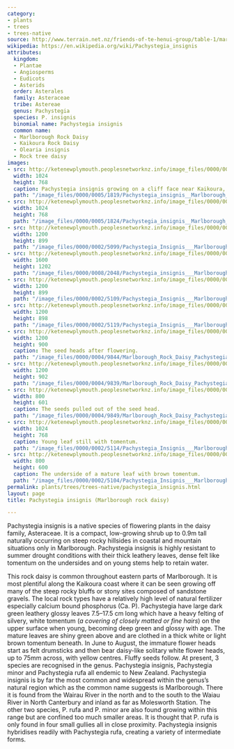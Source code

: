 ```yaml
---
category:
- plants
- trees
- trees-native
source: http://www.terrain.net.nz/friends-of-te-henui-group/table-1/marlborough-rock-daisy-pachystegia-insignis.html
wikipedia: https://en.wikipedia.org/wiki/Pachystegia_insignis
attributes:
  kingdom:
  - Plantae
  - Angiosperms
  - Eudicots
  - Asterids
  order: Asterales
  family: Asteraceae
  tribe: Astereae
  genus: Pachystegia
  species: P. insignis
  binomial name: Pachystegia insignis
  common name:
  - Marlborough Rock Daisy
  - Kaikoura Rock Daisy
  - Olearia insignis
  - Rock tree daisy
images:
- src: http://ketenewplymouth.peoplesnetworknz.info/image_files/0000/0005/1819/Pachystegia_insignis__Marlborough_Rock_Daisy_-001.JPG
  width: 1024
  height: 768
  caption: Pachystegia insignis growing on a cliff face near Kaikoura, South Island.
  path: "/image_files/0000/0005/1819/Pachystegia_insignis__Marlborough_Rock_Daisy_-001.JPG"
- src: http://ketenewplymouth.peoplesnetworknz.info/image_files/0000/0005/1824/Pachystegia_insignis__Marlborough_Rock_Daisy_.JPG
  width: 1024
  height: 768
  path: "/image_files/0000/0005/1824/Pachystegia_insignis__Marlborough_Rock_Daisy_.JPG"
- src: http://ketenewplymouth.peoplesnetworknz.info/image_files/0000/0002/5099/Pachystegia_Insignis___Marlborough_Rock_Daisy-3.JPG
  width: 1200
  height: 899
  path: "/image_files/0000/0002/5099/Pachystegia_Insignis___Marlborough_Rock_Daisy-3.JPG"
- src: http://ketenewplymouth.peoplesnetworknz.info/image_files/0000/0008/2048/Pachystegia_insignis___Marlborough_Rock_Daisy_-002.JPG
  width: 1600
  height: 1202
  path: "/image_files/0000/0008/2048/Pachystegia_insignis___Marlborough_Rock_Daisy_-002.JPG"
- src: http://ketenewplymouth.peoplesnetworknz.info/image_files/0000/0002/5109/Pachystegia_Insignis___Marlborough_Rock_Daisy-10.JPG
  width: 1200
  height: 899
  path: "/image_files/0000/0002/5109/Pachystegia_Insignis___Marlborough_Rock_Daisy-10.JPG"
- src: http://ketenewplymouth.peoplesnetworknz.info/image_files/0000/0002/5119/Pachystegia_Insignis___Marlborough_Rock_Daisy-11.JPG
  width: 1200
  height: 898
  path: "/image_files/0000/0002/5119/Pachystegia_Insignis___Marlborough_Rock_Daisy-11.JPG"
- src: http://ketenewplymouth.peoplesnetworknz.info/image_files/0000/0004/9844/Marlborough_Rock_Daisy_Pachystegia_insignis-003.JPG
  width: 1200
  height: 900
  caption: The seed heads after flowering.
  path: "/image_files/0000/0004/9844/Marlborough_Rock_Daisy_Pachystegia_insignis-003.JPG"
- src: http://ketenewplymouth.peoplesnetworknz.info/image_files/0000/0004/9839/Marlborough_Rock_Daisy_Pachystegia_insignis-001.JPG
  width: 1200
  height: 902
  path: "/image_files/0000/0004/9839/Marlborough_Rock_Daisy_Pachystegia_insignis-001.JPG"
- src: http://ketenewplymouth.peoplesnetworknz.info/image_files/0000/0004/9849/Marlborough_Rock_Daisy_Pachystegia_insignis-006.JPG
  width: 800
  height: 601
  caption: The seeds pulled out of the seed head.
  path: "/image_files/0000/0004/9849/Marlborough_Rock_Daisy_Pachystegia_insignis-006.JPG"
- src: http://ketenewplymouth.peoplesnetworknz.info/image_files/0000/0002/5114/Pachystegia_Insignis___Marlborough_Rock_Daisy-8.JPG
  width: 1024
  height: 768
  caption: Young leaf still with tomentum.
  path: "/image_files/0000/0002/5114/Pachystegia_Insignis___Marlborough_Rock_Daisy-8.JPG"
- src: http://ketenewplymouth.peoplesnetworknz.info/image_files/0000/0002/5104/Pachystegia_Insignis___Marlborough_Rock_Daisy-6.JPG
  width: 800
  height: 600
  caption: The underside of a mature leaf with brown tomentum.
  path: "/image_files/0000/0002/5104/Pachystegia_Insignis___Marlborough_Rock_Daisy-6.JPG"
permalink: plants/trees/trees-native/pachystegia_insignis.html
layout: page
title: Pachystegia insignis (Marlborough rock daisy)

---
```

Pachystegia insignis is a native species of flowering plants in the daisy family, Asteraceae. It is a compact, low-growing shrub up to 0.9m tall naturally occurring on steep rocky hillsides in coastal and mountain situations only in Marlborough. Pachystegia insignis is highly resistant to summer drought conditions with their thick leathery leaves, dense felt like tomentum on the undersides and on young stems help to retain water.

This rock daisy is common throughout eastern parts of Marlborough. It is most plentiful along the Kaikoura coast where it can be seen growing off many of the steep rocky bluffs or stony sites composed of sandstone gravels. The local rock types have a relatively high level of natural fertilizer especially calcium bound phosphorus (Ca. P).
Pachystegia have large dark green leathery glossy leaves 7.5–17.5 cm long which have a heavy felting of silvery, white tomentum (*a covering of closely matted or fine hairs*) on the upper surface when young, becoming deep green and glossy with age. The mature leaves are shiny green above and are clothed in a thick white or light brown tomentum beneath. 
In June to August, the immature flower heads start as felt drumsticks and then bear daisy-like solitary white flower heads, up to 75mm across, with yellow centres. Fluffy seeds follow. 
At present, 3 species are recognised in the genus. Pachystegia insignis, Pachystegia minor and Pachystegia rufa all endemic to New Zealand. Pachystegia insignis is by far the most common and widespread within the genus’s natural region which as the common name suggests is Marlborough. There it is found from the Wairau River in the north and to the south to the Waiau River in North Canterbury and inland as far as Molesworth Station. The other two species, P. rufa and P. minor are also found growing within this range but are confined too much smaller areas. It is thought that P. rufa is only found in four small gullies all in close proximity. Pachystegia insignis hybridises readily with Pachystegia rufa, creating a variety of intermediate forms.
